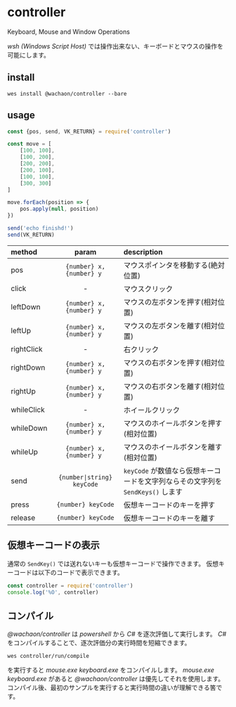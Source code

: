 # controller
Keyboard, Mouse and Window Operations

*wsh (Windows Script Host)* では操作出来ない、キーボードとマウスの操作を可能にします。

## install

```shell
wes install @wachaon/controller --bare
```

## usage

```javascript
const {pos, send, VK_RETURN} = require('controller')

const move = [
    [100, 100],
    [100, 200],
    [200, 200],
    [200, 100],
    [100, 100],
    [300, 300]
]

move.forEach(position => {
    pos.apply(null, position)
})

send('echo finishd!')
send(VK_RETURN)
```

| method | param | description |
|:----|:---:|:----|
| pos | `{number} x,`<br>`{number} y ` | マウスポインタを移動する(絶対位置) |
| click | - | マウスクリック |
| leftDown | `{number} x,`<br>`{number} y ` | マウスの左ボタンを押す(相対位置) |
| leftUp | `{number} x,`<br>`{number} y ` | マウスの左ボタンを離す(相対位置) |
| rightClick | - | 右クリック |
| rightDown | `{number} x,`<br>`{number} y ` | マウスの右ボタンを押す(相対位置) |
| rightUp | `{number} x,`<br>`{number} y ` | マウスの右ボタンを離す(相対位置) |
| whileClick | - | ホイールクリック |
| whileDown | `{number} x,`<br>`{number} y ` | マウスのホイールボタンを押す(相対位置) |
| whileUp | `{number} x,`<br>`{number} y ` | マウスのホイールボタンを離す(相対位置) |
| send | `{number\|string} keyCode` | `keyCode` が数値なら仮想キーコードを文字列ならその文字列を `SendKeys()` します |
| press | `{number} keyCode` | 仮想キーコードのキーを押す |
| release | `{number} keyCode` | 仮想キーコードのキーを離す |

## 仮想キーコードの表示

通常の `SendKey()` では送れないキーも仮想キーコードで操作できます。
仮想キーコードは以下のコードで表示できます。

```javascript
const controller = require('controller')
console.log('%O', controller)
```

## コンパイル
*@wachaon/controller* は *powershell* から *C#* を逐次評価して実行します。
*C#* をコンパイルすることで、逐次評価分の実行時間を短縮できます。

```shell
wes controller/run/compile
```

を実行すると *mouse.exe* *keyboard.exe* をコンパイルします。
*mouse.exe* *keyboard.exe* があると *@wachaon/controller* は優先してそれを使用します。
コンパイル後、最初のサンプルを実行すると実行時間の違いが理解できる筈です。